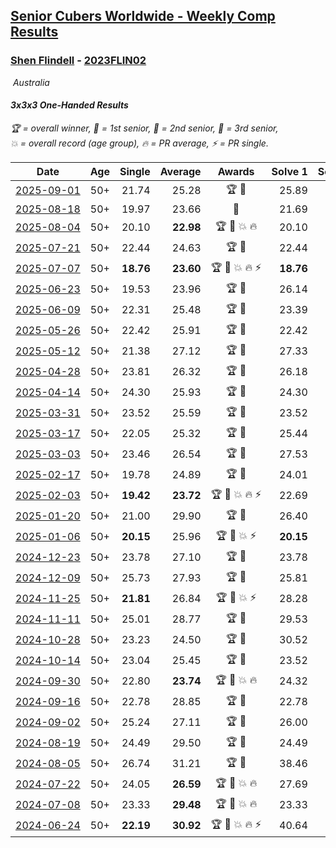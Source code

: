 <style>table {white-space: nowrap;}</style>
<link rel="stylesheet" type="text/css" href="/scw-comp/css/flags.css" />

## [Senior Cubers Worldwide - Weekly Comp Results](/scw-comp/results/)
### [Shen Flindell](README.md) - [2023FLIN02](https://www.worldcubeassociation.org/persons/2023FLIN02?event=333oh)

<i class="flag flag-AU" />&nbsp;Australia

#### 3x3x3 One-Handed Results

<span style="white-space: nowrap;">🏆 = overall winner</span>, <span style="white-space: nowrap;">🥇 = 1st senior</span>, <span style="white-space: nowrap;">🥈 = 2nd senior</span>, <span style="white-space: nowrap;">🥉 = 3rd senior</span>, <span style="white-space: nowrap;">💥 = overall record (age group)</span>, <span style="white-space: nowrap;">🔥 = PR average</span>, <span style="white-space: nowrap;">⚡ = PR single</span>.

| Date | Age | Single | Average | Awards | Solve 1 | Solve 2 | Solve 3 | Solve 4 | Solve 5 | Video |
| :--: | :--: | --: | --: | :--: | --: | --: | --: | --: | --: | :-- |
| [2025-09-01](../../results/2025-09-01/333oh.md) | 50+ | 21.74 | 25.28 | 🏆 🥇 | 25.89 | 25.29 | 28.18 | 24.67 | 21.74 | [Desktop](https://www.facebook.com/events/674637162322812/permalink/684124141374114) / [Mobile](https://m.facebook.com/events/674637162322812?view=permalink&id=684124141374114) |
| [2025-08-18](../../results/2025-08-18/333oh.md) | 50+ | 19.97 | 23.66 | 🥈 | 21.69 | 25.12 | 19.97 | 28.46 | 24.16 | [Desktop](https://www.facebook.com/events/4098227200495459/permalink/4112292679088911) / [Mobile](https://m.facebook.com/events/4098227200495459?view=permalink&id=4112292679088911) |
| [2025-08-04](../../results/2025-08-04/333oh.md) | 50+ | 20.10 | **22.98** | 🏆 🥇 💥 🔥 | 20.10 | 22.19 | 21.02 | 25.73 | 29.27 | [Desktop](https://www.facebook.com/events/1901314967391999/permalink/1904834343706728) / [Mobile](https://m.facebook.com/events/1901314967391999?view=permalink&id=1904834343706728) |
| [2025-07-21](../../results/2025-07-21/333oh.md) | 50+ | 22.44 | 24.63 | 🏆 🥇 | 22.44 | 28.91 | 24.32 | 25.99 | 23.57 | [Desktop](https://www.facebook.com/events/1261538608778309/permalink/1266234504975386) / [Mobile](https://m.facebook.com/events/1261538608778309?view=permalink&id=1266234504975386) |
| [2025-07-07](../../results/2025-07-07/333oh.md) | 50+ | **18.76** | **23.60** | 🏆 🥇 💥 🔥 ⚡ | **18.76** | 21.85 | 24.24 | 24.72 | 32.50 | [Desktop](https://www.facebook.com/events/1328488458860314/permalink/1337211744654652) / [Mobile](https://m.facebook.com/events/1328488458860314?view=permalink&id=1337211744654652) |
| [2025-06-23](../../results/2025-06-23/333oh.md) | 50+ | 19.53 | 23.96 | 🏆 🥇 | 26.14 | 23.12 | 24.55 | 24.21 | 19.53 | [Desktop](https://www.facebook.com/events/4134767840134485/permalink/4137758756502060) / [Mobile](https://m.facebook.com/events/4134767840134485?view=permalink&id=4137758756502060) |
| [2025-06-09](../../results/2025-06-09/333oh.md) | 50+ | 22.31 | 25.48 | 🏆 🥇 | 23.39 | 25.67 | 27.39 | 33.16 | 22.31 | [Desktop](https://www.facebook.com/events/947256517415436/permalink/953316553476099) / [Mobile](https://m.facebook.com/events/947256517415436?view=permalink&id=953316553476099) |
| [2025-05-26](../../results/2025-05-26/333oh.md) | 50+ | 22.42 | 25.91 | 🏆 🥇 | 22.42 | 25.56 | 25.56 | 27.77 | 26.61 | [Desktop](https://www.facebook.com/events/2135590763616965/permalink/2144148446094530) / [Mobile](https://m.facebook.com/events/2135590763616965?view=permalink&id=2144148446094530) |
| [2025-05-12](../../results/2025-05-12/333oh.md) | 50+ | 21.38 | 27.12 | 🏆 🥇 | 27.33 | 29.60 | 21.38 | 29.90 | 24.44 | [Desktop](https://www.facebook.com/events/1716950522530027/permalink/1722473578644388) / [Mobile](https://m.facebook.com/events/1716950522530027?view=permalink&id=1722473578644388) |
| [2025-04-28](../../results/2025-04-28/333oh.md) | 50+ | 23.81 | 26.32 | 🏆 🥇 | 26.18 | 24.17 | 28.61 | 43.65 | 23.81 | [Desktop](https://www.facebook.com/events/1398919087967450/permalink/1401141544411871) / [Mobile](https://m.facebook.com/events/1398919087967450?view=permalink&id=1401141544411871) |
| [2025-04-14](../../results/2025-04-14/333oh.md) | 50+ | 24.30 | 25.93 | 🏆 🥇 | 24.30 | 24.69 | 27.13 | 25.96 | 32.85 | [Desktop](https://www.facebook.com/events/686757560572325/permalink/687726497142098) / [Mobile](https://m.facebook.com/events/686757560572325?view=permalink&id=687726497142098) |
| [2025-03-31](../../results/2025-03-31/333oh.md) | 50+ | 23.52 | 25.59 | 🏆 🥇 | 23.52 | 25.39 | 26.20 | 25.19 | 26.32 | [Desktop](https://www.facebook.com/events/952001183807395/permalink/957745113233002) / [Mobile](https://m.facebook.com/events/952001183807395?view=permalink&id=957745113233002) |
| [2025-03-17](../../results/2025-03-17/333oh.md) | 50+ | 22.05 | 25.32 | 🏆 🥇 | 25.44 | 22.05 | 23.61 | 26.90 | 37.07 | [Desktop](https://www.facebook.com/events/4062322140668303/permalink/4073435032890347) / [Mobile](https://m.facebook.com/events/4062322140668303?view=permalink&id=4073435032890347) |
| [2025-03-03](../../results/2025-03-03/333oh.md) | 50+ | 23.46 | 26.54 | 🏆 🥇 | 27.53 | 26.09 | 23.46 | 28.34 | 25.99 | [Desktop](https://www.facebook.com/events/1685594042052171/permalink/1686439161967659) / [Mobile](https://m.facebook.com/events/1685594042052171?view=permalink&id=1686439161967659) |
| [2025-02-17](../../results/2025-02-17/333oh.md) | 50+ | 19.78 | 24.89 | 🏆 🥇 | 24.01 | 34.41 | 19.78 | 24.69 | 25.98 | [Desktop](https://www.facebook.com/745394767/videos/613334854747392) / [Mobile](https://m.facebook.com/745394767/videos/613334854747392) |
| [2025-02-03](../../results/2025-02-03/333oh.md) | 50+ | **19.42** | **23.72** | 🏆 🥇 💥 🔥 ⚡ | 22.69 | 27.72 | **19.42** | 27.20 | 21.28 | [Desktop](https://www.facebook.com/745394767/videos/2082903438810123) / [Mobile](https://m.facebook.com/745394767/videos/2082903438810123) |
| [2025-01-20](../../results/2025-01-20/333oh.md) | 50+ | 21.00 | 29.90 | 🏆 🥇 | 26.40 | 35.39 | 27.91 | 21.00 | 37.64 | [Desktop](https://www.facebook.com/745394767/videos/972164667625124) / [Mobile](https://m.facebook.com/745394767/videos/972164667625124) |
| [2025-01-06](../../results/2025-01-06/333oh.md) | 50+ | **20.15** | 25.96 | 🏆 🥇 💥 ⚡ | **20.15** | 22.37 | 22.37 | 33.30 | 33.13 | [Desktop](https://www.facebook.com/745394767/videos/929599922647539) / [Mobile](https://m.facebook.com/745394767/videos/929599922647539) |
| [2024-12-23](../../results/2024-12-23/333oh.md) | 50+ | 23.78 | 27.10 | 🏆 🥇 | 23.78 | 23.88 | 29.70 | 32.12 | 27.73 | [Desktop](https://www.facebook.com/745394767/videos/9099838380077237) / [Mobile](https://m.facebook.com/745394767/videos/9099838380077237) |
| [2024-12-09](../../results/2024-12-09/333oh.md) | 50+ | 25.73 | 27.93 | 🏆 🥇 | 25.81 | 25.73 | 26.95 | 32.27 | 31.02 | [Desktop](https://www.facebook.com/745394767/videos/485362227368304) / [Mobile](https://m.facebook.com/745394767/videos/485362227368304) |
| [2024-11-25](../../results/2024-11-25/333oh.md) | 50+ | **21.81** | 26.84 | 🏆 🥇 💥 ⚡ | 28.28 | 30.21 | 29.67 | 22.56 | **21.81** | [Desktop](https://www.facebook.com/745394767/videos/590803206790061) / [Mobile](https://m.facebook.com/745394767/videos/590803206790061) |
| [2024-11-11](../../results/2024-11-11/333oh.md) | 50+ | 25.01 | 28.77 | 🏆 🥇 | 29.53 | 28.71 | 25.01 | 28.06 | 45.65 | [Desktop](https://www.facebook.com/745394767/videos/493249437074678) / [Mobile](https://m.facebook.com/745394767/videos/493249437074678) |
| [2024-10-28](../../results/2024-10-28/333oh.md) | 50+ | 23.23 | 24.50 | 🏆 🥇 | 30.52 | 23.33 | 24.48 | 25.70 | 23.23 | [Desktop](https://www.facebook.com/745394767/videos/1192364798523876) / [Mobile](https://m.facebook.com/745394767/videos/1192364798523876) |
| [2024-10-14](../../results/2024-10-14/333oh.md) | 50+ | 23.04 | 25.45 | 🏆 🥇 | 23.52 | 28.34 | 30.22 | 24.50 | 23.04 | [Desktop](https://www.facebook.com/745394767/videos/1066832657975209) / [Mobile](https://m.facebook.com/745394767/videos/1066832657975209) |
| [2024-09-30](../../results/2024-09-30/333oh.md) | 50+ | 22.80 | **23.74** | 🏆 🥇 💥 🔥 | 24.32 | 30.57 | 22.80 | 23.70 | 23.21 | [Desktop](https://www.facebook.com/745394767/videos/441185248449955) / [Mobile](https://m.facebook.com/745394767/videos/441185248449955) |
| [2024-09-16](../../results/2024-09-16/333oh.md) | 50+ | 22.78 | 28.85 | 🏆 🥇 | 22.78 | 30.42 | 32.37 | 30.92 | 25.22 | [Desktop](https://www.facebook.com/745394767/videos/1893782851105761) / [Mobile](https://m.facebook.com/745394767/videos/1893782851105761) |
| [2024-09-02](../../results/2024-09-02/333oh.md) | 50+ | 25.24 | 27.11 | 🏆 🥇 | 26.00 | 28.68 | 26.80 | 28.52 | 25.24 | [Desktop](https://www.facebook.com/745394767/videos/843370041113574) / [Mobile](https://m.facebook.com/745394767/videos/843370041113574) |
| [2024-08-19](../../results/2024-08-19/333oh.md) | 50+ | 24.49 | 29.50 | 🏆 🥇 | 24.49 | 30.03 | 27.35 | 36.02 | 31.11 | [Desktop](https://www.facebook.com/745394767/videos/1675794166530041) / [Mobile](https://m.facebook.com/745394767/videos/1675794166530041) |
| [2024-08-05](../../results/2024-08-05/333oh.md) | 50+ | 26.74 | 31.21 | 🏆 🥇 | 38.46 | 27.77 | 26.74 | 34.89 | 30.97 | [Desktop](https://www.facebook.com/745394767/videos/880587087288975) / [Mobile](https://m.facebook.com/745394767/videos/880587087288975) |
| [2024-07-22](../../results/2024-07-22/333oh.md) | 50+ | 24.05 | **26.59** | 🏆 🥇 💥 🔥 | 27.69 | 26.94 | 24.05 | 28.05 | 25.15 | [Desktop](https://www.facebook.com/events/909767637577126/permalink/915607280326495) / [Mobile](https://m.facebook.com/events/909767637577126?view=permalink&id=915607280326495) |
| [2024-07-08](../../results/2024-07-08/333oh.md) | 50+ | 23.33 | **29.48** | 🏆 🥇 💥 🔥 | 23.33 | 29.43 | 34.48 | 29.56 | 29.44 | [Desktop](https://www.facebook.com/745394767/videos/1624176771485453) / [Mobile](https://m.facebook.com/745394767/videos/1624176771485453) |
| [2024-06-24](../../results/2024-06-24/333oh.md) | 50+ | **22.19** | **30.92** | 🏆 🥇 💥 🔥 ⚡ | 40.64 | 28.19 | **22.19** | 36.17 | 28.39 | [Desktop](https://www.facebook.com/745394767/videos/354205767706120) / [Mobile](https://m.facebook.com/745394767/videos/354205767706120) |


<!-- Global site tag (gtag.js) - Google Analytics -->
<script async src="https://www.googletagmanager.com/gtag/js?id=UA-86348435-3"></script>
<script>window.dataLayer = window.dataLayer || []; function gtag() {dataLayer.push(arguments);} gtag('js', new Date()); gtag('config', 'UA-86348435-3');</script>
